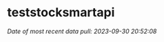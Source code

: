 
<!-- README.md is generated from README.Rmd. Please edit that file -->

# teststocksmartapi

*Date of most recent data pull: 2023-09-30 20:52:08*
